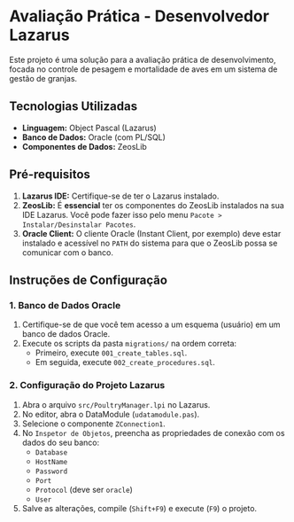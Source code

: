 # Avaliação Prática - Desenvolvedor Lazarus

Este projeto é uma solução para a avaliação prática de desenvolvimento, focada no controle de pesagem e mortalidade de aves em um sistema de gestão de granjas.

## Tecnologias Utilizadas
* **Linguagem:** Object Pascal (Lazarus)
* **Banco de Dados:** Oracle (com PL/SQL)
* **Componentes de Dados:** ZeosLib

## Pré-requisitos
1.  **Lazarus IDE:** Certifique-se de ter o Lazarus instalado.
2.  **ZeosLib:** É **essencial** ter os componentes do ZeosLib instalados na sua IDE Lazarus. Você pode fazer isso pelo menu `Pacote > Instalar/Desinstalar Pacotes`.
3.  **Oracle Client:** O cliente Oracle (Instant Client, por exemplo) deve estar instalado e acessível no `PATH` do sistema para que o ZeosLib possa se comunicar com o banco.

## Instruções de Configuração

### 1. Banco de Dados Oracle

1.  Certifique-se de que você tem acesso a um esquema (usuário) em um banco de dados Oracle.
2.  Execute os scripts da pasta `migrations/` na ordem correta:
    * Primeiro, execute `001_create_tables.sql`.
    * Em seguida, execute `002_create_procedures.sql`.

### 2. Configuração do Projeto Lazarus

1.  Abra o arquivo `src/PoultryManager.lpi` no Lazarus.
2.  No editor, abra o DataModule (`udatamodule.pas`).
3.  Selecione o componente `ZConnection1`.
4.  No `Inspetor de Objetos`, preencha as propriedades de conexão com os dados do seu banco:
    * `Database`
    * `HostName`
    * `Password`
    * `Port`
    * `Protocol` (deve ser `oracle`)
    * `User`
5.  Salve as alterações, compile (`Shift+F9`) e execute (`F9`) o projeto.
